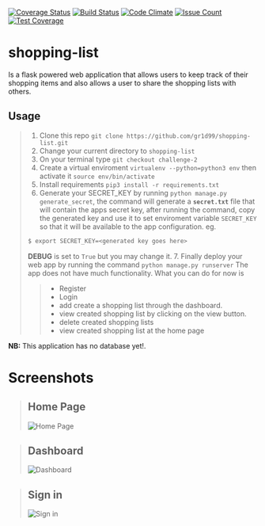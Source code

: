 [![Coverage Status](https://coveralls.io/repos/github/gr1d99/shopping-list/badge.svg?branch=challenge-2)](https://coveralls.io/github/gr1d99/shopping-list?branch=challenge-2) [![Build Status](https://travis-ci.org/gr1d99/shopping-list.svg?branch=challenge-2)](https://travis-ci.org/gr1d99/shopping-list) [![Code Climate](https://codeclimate.com/github/gr1d99/shopping-list/badges/gpa.svg)](https://codeclimate.com/github/gr1d99/shopping-list) [![Issue Count](https://codeclimate.com/github/gr1d99/shopping-list/badges/issue_count.svg)](https://codeclimate.com/github/gr1d99/shopping-list) [![Test Coverage](https://codeclimate.com/github/gr1d99/shopping-list/badges/coverage.svg)](https://codeclimate.com/github/gr1d99/shopping-list/coverage)

# shopping-list

Is a flask powered web application that allows users to keep track of their shopping items and also allows a user to 
share the shopping lists with others.

## Usage
> 1. Clone this repo `git clone https://github.com/gr1d99/shopping-list.git`
> 2. Change your current directory to `shopping-list`
> 3. On your terminal type `git checkout challenge-2`
> 4. Create a virtual enviroment `virtualenv --python=python3 env` then activate it `source env/bin/activate`
> 5. Install requirements `pip3 install -r requirements.txt`
> 6. Generate your SECRET_KEY by running `python manage.py generate_secret`, 
> the command will generate a **`secret.txt`** file that will contain the apps secret key,
> after running the command, copy the generated key and use it to
> set enviroment variable `SECRET_KEY` so that it will be available to the app configuration.
> eg.
> ```bash
> $ export SECRET_KEY=<generated key goes here>
> ```
> **DEBUG** is set to `True` but you may change it.
> 7. Finally deploy your web app by running the command `python manage.py runserver` 
>  The app does not have much functionality. What you can do for now is
> > - Register
> > - Login
> > - add create a shopping list through the dashboard.
> > - view created shopping list by clicking on the view button.
> > - delete created shopping lists
> > - view created shopping list at the home page


**NB:** This application has no database yet!.

Screenshots
===========
>## Home Page
>![Home Page](https://github.com/gr1d99/shopping-list/blob/challenge-1/screenshots/homepage.png)

>## Dashboard
>![Dashboard](https://github.com/gr1d99/shopping-list/blob/challenge-1/screenshots/dashboard.png)

>## Sign in
>![Sign in](https://github.com/gr1d99/shopping-list/blob/challenge-1/screenshots/signin.png)


